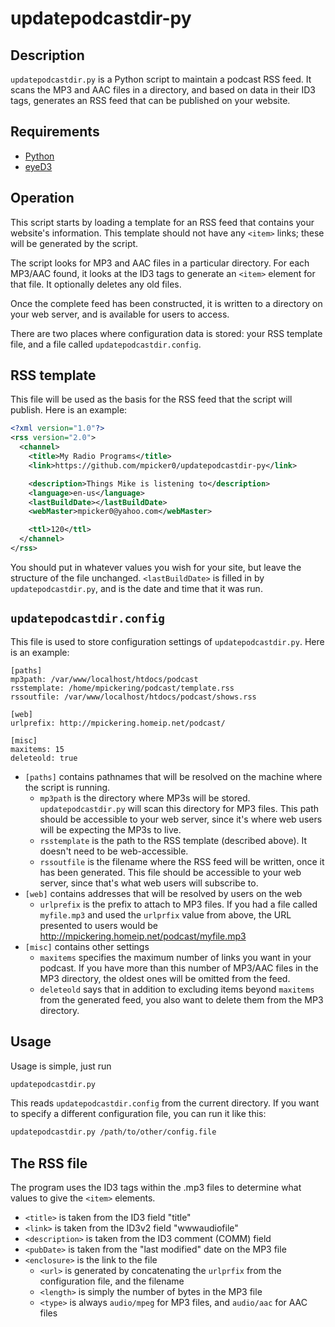 updatepodcastdir-py
===================

Description
-----------
`updatepodcastdir.py` is a Python script to maintain a podcast RSS feed. It scans the MP3 and AAC files in a directory, and based on data in their ID3 tags, generates an RSS feed that can be published on your website.

Requirements
------------
* [Python](http://www.python.org)
* [eyeD3](http://eyed3.nicfit.net/)

Operation
---------
This script starts by loading a template for an RSS feed that contains your website's information.  This template should not have any `<item>` links; these will be generated by the script.

The script looks for MP3 and AAC files in a particular directory.  For each MP3/AAC found, it looks at the ID3 tags to generate an `<item>` element for that file.  It optionally deletes any old files.

Once the complete feed has been constructed, it is written to a directory on your web server, and is available for users to access.

There are two places where configuration data is stored: your RSS template file, and a file called `updatepodcastdir.config`.

RSS template
------------
This file will be used as the basis for the RSS feed that the script will publish.  Here is an example:

```xml
<?xml version="1.0"?>
<rss version="2.0">
  <channel>
    <title>My Radio Programs</title>
    <link>https://github.com/mpicker0/updatepodcastdir-py</link>

    <description>Things Mike is listening to</description>
    <language>en-us</language>
    <lastBuildDate></lastBuildDate>
    <webMaster>mpicker0@yahoo.com</webMaster>

    <ttl>120</ttl>
  </channel>
</rss>
```

You should put in whatever values you wish for your site, but leave the structure of the file unchanged. `<lastBuildDate>` is filled in by `updatepodcastdir.py`, and is the date and time that it was run.

`updatepodcastdir.config`
-------------------------
This file is used to store configuration settings of `updatepodcastdir.py`.  Here is an example:

```
[paths]
mp3path: /var/www/localhost/htdocs/podcast
rsstemplate: /home/mpickering/podcast/template.rss
rssoutfile: /var/www/localhost/htdocs/podcast/shows.rss

[web]
urlprefix: http://mpickering.homeip.net/podcast/

[misc]
maxitems: 15
deleteold: true
```

* `[paths]` contains pathnames that will be resolved on the machine where the script is running.
  * `mp3path` is the directory where MP3s will be stored. `updatepodcastdir.py` will scan this directory for MP3 files.  This path should be accessible to your web server, since it's where web users will be expecting the MP3s to live.
  * `rsstemplate` is the path to the RSS template (described above).  It doesn't need to be web-accessible.
  * `rssoutfile` is the filename where the RSS feed will be written, once it has been generated.  This file should be accessible to your web server, since that's what web users will subscribe to.
* `[web]` contains addresses that will be resolved by users on the web
  * `urlprefix` is the prefix to attach to MP3 files. If you had a file called `myfile.mp3` and used the `urlprfix` value from above, the URL presented to users would be <a href="http://mpickering.homeip.net/podcast/myfile.mp3">http://mpickering.homeip.net/podcast/myfile.mp3</a>
* `[misc]` contains other settings
  * `maxitems` specifies the maximum number of links you want in your podcast.  If you have more than this number of MP3/AAC files in the MP3 directory, the oldest ones will be omitted from the feed.
  * `deleteold` says that in addition to excluding items beyond `maxitems` from the generated feed, you also want to delete them from the MP3 directory.

Usage
-----
Usage is simple, just run
``` bash
updatepodcastdir.py
```

This reads `updatepodcastdir.config` from the current directory. If you want to specify a different configuration file, you can run it like this:
``` bash
updatepodcastdir.py /path/to/other/config.file
```

The RSS file
------------
The program uses the ID3 tags within the .mp3 files to determine what values to give the `<item>` elements.

* `<title>` is taken from the ID3 field "title"
* `<link>` is taken from the ID3v2 field "wwwaudiofile"
* `<description>` is taken from the ID3 comment (COMM) field
* `<pubDate>` is taken from the "last modified" date on the MP3 file
* `<enclosure>` is the link to the file
  * `<url>` is generated by concatenating the `urlprfix` from the configuration file, and the filename
  * `<length>` is simply the number of bytes in the MP3 file
  * `<type>` is always `audio/mpeg` for MP3 files, and `audio/aac` for AAC files
